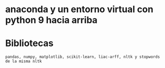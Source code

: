 # anaconda y un entorno virtual con python 9 hacia arriba
# Bibliotecas
    pandas, numpy, matplotlib, scikit-learn, liac-arff, nltk y stopwords de la misma nltk
